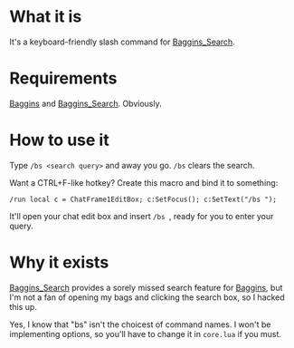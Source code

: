 # What it is
It's a keyboard-friendly slash command for [Baggins_Search].

# Requirements
[Baggins] and [Baggins_Search]. Obviously.

# How to use it

Type `/bs <search query>` and away you go. `/bs` clears the search.

Want a CTRL+F-like hotkey? Create this macro and bind it to something:

```
/run local c = ChatFrame1EditBox; c:SetFocus(); c:SetText("/bs ");
```

It'll open your chat edit box and insert `/bs `, ready for you to enter your query.

# Why it exists
[Baggins_Search] provides a sorely missed search feature for [Baggins], but I'm not a fan of opening my bags and clicking the search box, so I hacked this up.

Yes, I know that "bs" isn't the choicest of command names. I won't be implementing options, so you'll have to change it in `core.lua` if you must.

[baggins]: http://www.curse.com/addons/wow/baggins
[baggins_search]: http://www.curse.com/addons/wow/baggins_search
